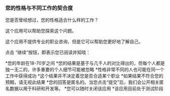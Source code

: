 ### 您的性格与不同工作的契合度

您是否曾经想过，您的性格适合什么样的工作？

这个应用可以帮助您探索这个问题。

这个应用不提供专业的职业咨询，但是它可以帮助您更好地了解自己。

点击 ”继续“按钮，即表示您已阅读并知晓：

*您的年龄在18-70岁之间
*您的结果是基于与几千人的对比得出的，但每个人都是独一无二的，许多重要的个人细节可能被忽略
*性格非常不同的人也可能在同一个工作中获得成功
*这个结果并不决定着您是否合适某个职业
*如果结果不符合您的预期，请无视此结果
*您的回答是匿名的。当您点击“提交”后，我们会公开相关匿名数据以用于科研和开发等。
*您可以随时关闭该应用
*该应用目前处于测试阶段

